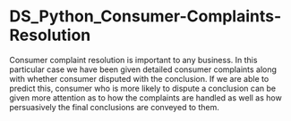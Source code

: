 # DS_Python_Consumer-Complaints-Resolution
Consumer complaint resolution is important to any business. In this particular case we have been given detailed consumer complaints along with whether consumer disputed with the conclusion. If we are able to predict this, consumer who is more likely to dispute a conclusion can be given more attention as to how the complaints are handled as well as how persuasively the final conclusions are conveyed to them.
